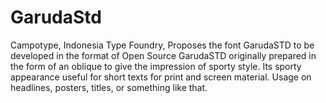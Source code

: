 # GarudaStd
Campotype, Indonesia Type Foundry, Proposes the font GarudaSTD to be developed in the format of Open Source
GarudaSTD originally prepared in the form of an oblique to give the impression of sporty style.
Its sporty appearance useful for short texts for print and screen material. Usage on headlines, posters, titles, or something like that.
